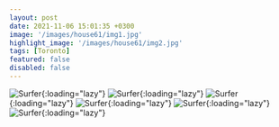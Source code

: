 ```yaml
---
layout: post
date: 2021-11-06 15:01:35 +0300
image: '/images/house61/img1.jpg'
highlight_image: '/images/house61/img2.jpg'
tags: [Toronto]
featured: false
disabled: false
---
```


![Surfer]({{site.baseurl}}/images/house61/img3.jpg){:loading="lazy"}
![Surfer]({{site.baseurl}}/images/house61/img4.jpg){:loading="lazy"}
![Surfer]({{site.baseurl}}/images/house61/img5.jpg){:loading="lazy"}
![Surfer]({{site.baseurl}}/images/house61/img6.jpg){:loading="lazy"}
![Surfer]({{site.baseurl}}/images/house61/img7.jpg){:loading="lazy"}
![Surfer]({{site.baseurl}}/images/house61/img8.jpg){:loading="lazy"} 
